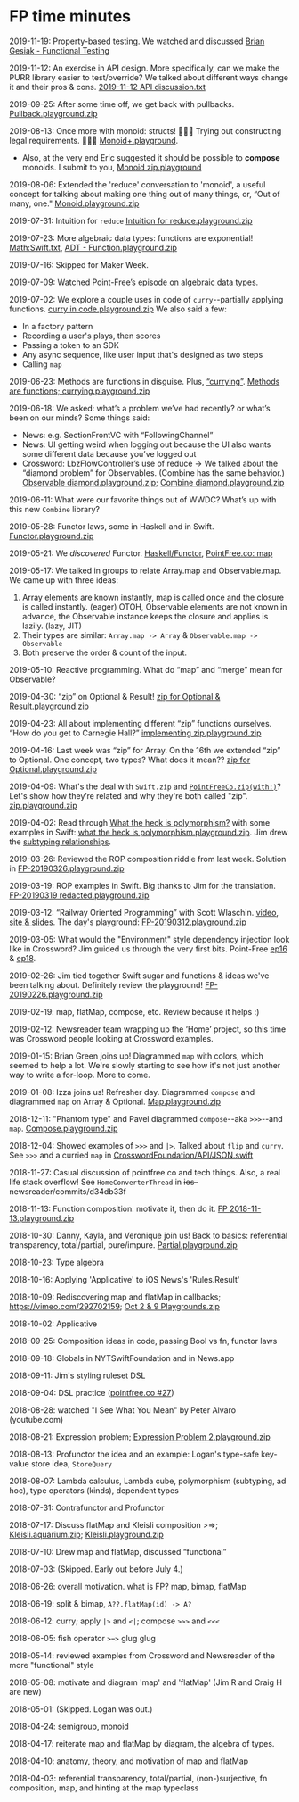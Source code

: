 # FP time minutes

2019-11-19: Property-based testing. We watched and discussed [Brian Gesiak - Functional Testing](https://www.youtube.com/watch?v=-TOp5-uComQ)

2019-11-12: An exercise in API design. More specifically, can we make the PURR library easier to test/override? We talked about different ways change it and their pros & cons. [2019-11-12 API discussion.txt](https://github.com/loganmoseley/functional-minutes/files/3860767/2019-11-12.API.discussion.txt)

2019-09-25: After some time off, we get back with pullbacks. [Pullback.playground.zip](https://github.com/loganmoseley/functional-minutes/files/3860766/Pullback.playground.zip)

2019-08-13: Once more with monoid: structs! 👩🏽‍⚖️ Trying out constructing legal requirements. 👨🏼‍⚖️ [Monoid+.playground](https://github.com/loganmoseley/functional-minutes/files/3860765/FP.2019-08-13.Monoid%2B.playground.zip).
- Also, at the very end Eric suggested it should be possible to **compose** monoids. I submit to you, [Monoid zip.playground](https://github.com/loganmoseley/functional-minutes/files/3860764/FP.2019-08-13.Monoid.zip.playground.zip)

2019-08-06: Extended the 'reduce' conversation to 'monoid', a useful concept for talking about making one thing out of many things, or, “Out of many, one." [Monoid.playground.zip](https://github.com/loganmoseley/functional-minutes/files/3860763/Monoid.playground.zip)

2019-07-31: Intuition for `reduce` [Intuition for reduce.playground.zip](https://github.com/loganmoseley/functional-minutes/files/3860762/Intuition.for.reduce.playground.zip)

2019-07-23: More algebraic data types: functions are exponential! [Math:Swift.txt](https://github.com/loganmoseley/functional-minutes/files/3860761/ADT.-.School.math.to.Swift.correspondence.txt), [ADT - Function.playground.zip](https://github.com/loganmoseley/functional-minutes/files/3860760/ADT.-.Function.playground.zip)

2019-07-16: Skipped for Maker Week.

2019-07-09: Watched Point-Free’s [episode on algebraic data types](https://www.pointfree.co/episodes/ep4-algebraic-data-types). 

2019-07-02: We explore a couple uses in code of `curry`--partially applying functions. [curry in code.playground.zip](https://github.com/loganmoseley/functional-minutes/files/3860759/curry.in.code.playground.zip) We also said a few:
- In a factory pattern
- Recording a user's plays, then scores
- Passing a token to an SDK
- Any async sequence, like user input that's designed as two steps
- Calling `map`

2019-06-23: Methods are functions in disguise. Plus, [“currying”](https://stackoverflow.com/questions/36314/what-is-currying#36321). [Methods are functions; currying.playground.zip](https://github.com/loganmoseley/functional-minutes/files/3860758/Methods.are.functions.currying.playground.zip)

2019-06-18: We asked: what’s a problem we’ve had recently? or what’s been on our minds? Some things said:
- News: e.g. SectionFrontVC with “FollowingChannel”
- News: UI getting weird when logging out because the UI also wants some different data because you’ve logged out
- Crossword: LbzFlowController’s use of reduce
→ We talked about the “diamond problem” for Observables. (Combine has the same behavior.)
[Observable diamond.playground.zip](https://github.com/loganmoseley/functional-minutes/files/3860757/Observable.diamond.playground.zip); [Combine diamond.playground.zip](https://github.com/loganmoseley/functional-minutes/files/3860756/Combine.diamond.playground.zip)

2019-06-11: What were our favorite things out of WWDC? What’s up with this new `Combine` library?

2019-05-28: Functor laws, some in Haskell and in Swift. [Functor.playground.zip](https://github.com/loganmoseley/functional-minutes/files/3860755/Functor.playground.zip)

2019-05-21: We *discovered* Functor. [Haskell/Functor](https://en.wikibooks.org/wiki/Haskell/The_Functor_class), [PointFree.co: map](https://www.pointfree.co/episodes/ep13-the-many-faces-of-map)

2019-05-17: We talked in groups to relate Array.map and Observable.map. We came up with three ideas:
1. Array elements are known instantly, map is called once and the closure is called instantly. (eager) OTOH, Observable elements are not known in advance, the Observable instance keeps the closure and applies is lazily. (lazy, JIT)
2. Their types are similar: `Array.map -> Array` & `Observable.map -> Observable`
3. Both preserve the order & count of the input.

2019-05-10: Reactive programming. What do “map” and “merge” mean for Observable?

2019-04-30: “zip” on Optional & Result! [zip for Optional & Result.playground.zip](https://github.com/loganmoseley/functional-minutes/files/3860754/zip.for.Optional.Result.playground.zip)

2019-04-23: All about implementing different “zip” functions ourselves. “How do you get to Carnegie Hall?” [implementing zip.playground.zip](https://github.com/loganmoseley/functional-minutes/files/3860753/implementing.zip.playground.zip)

2019-04-16: Last week was “zip” for Array. On the 16th we extended “zip” to Optional. One concept, two types? What does it mean?? [zip for Optional.playground.zip](https://github.com/loganmoseley/functional-minutes/files/3860752/zip.for.Optional.playground.zip)

2019-04-09: What's the deal with `Swift.zip` and [`PointFreeCo.zip(with:)`](https://www.pointfree.co/episodes/ep23-the-many-faces-of-zip-part-1)? Let's show how they’re related and why they're both called "zip". [zip.playground.zip](https://github.com/loganmoseley/functional-minutes/files/3860751/zip.playground.zip)

2019-04-02: Read through [What the heck is polymorphism?](https://dev.to/jvanbruegge/what-the-heck-is-polymorphism-nmh) with some examples in Swift: [what the heck is polymorphism.playground.zip](https://github.com/loganmoseley/functional-minutes/files/3860750/what.the.heck.is.polymorphism.playground.zip). Jim drew the [subtyping relationships](https://github.com/loganmoseley/functional-minutes/files/3860749/subtyping-relationships.pdf).

2019-03-26: Reviewed the ROP composition riddle from last week. Solution in [FP-20190326.playground.zip](https://github.com/loganmoseley/functional-minutes/files/3860748/FP-20190326.playground.zip)

2019-03-19: ROP examples in Swift. Big thanks to Jim for the translation. [FP-20190319 redacted.playground.zip](https://github.com/loganmoseley/functional-minutes/files/3860747/FP-20190319.redacted.playground.zip)

2019-03-12: “Railway Oriented Programming” with Scott Wlaschin. [video](https://vimeo.com/97344498), [site & slides](https://fsharpforfunandprofit.com/rop/). The day's playground: [FP-20190312.playground.zip](https://github.com/loganmoseley/functional-minutes/files/3860746/FP-20190312.playground.zip)

2019-03-05: What would the "Environment" style dependency injection look like in Crossword? Jim guided us through the very first bits. Point-Free [ep16](https://www.pointfree.co/episodes/ep16-dependency-injection-made-easy) & [ep18](https://www.pointfree.co/episodes/ep18-dependency-injection-made-comfortable).

2019-02-26: Jim tied together Swift sugar and functions & ideas we've been talking about. Definitely review the playground! [FP-20190226.playground.zip](https://github.com/loganmoseley/functional-minutes/files/3860745/FP-20190226.playground.zip)

2019-02-19: map, flatMap, compose, etc. Review because it helps :)

2019-02-12: Newsreader team wrapping up the ‘Home’ project, so this time was Crossword people looking at Crossword examples.

2019-01-15: Brian Green joins up! Diagrammed `map` with colors, which seemed to help a lot. We're slowly starting to see how it's not just another way to write a for-loop. More to come.

2019-01-08: Izza joins us! Refresher day. Diagrammed `compose` and diagrammed `map` on Array & Optional. [Map.playground.zip](https://github.com/loganmoseley/functional-minutes/files/3860744/Map.playground.zip)

2018-12-11: "Phantom type" and Pavel diagrammed `compose`--aka `>>>`--and `map`. [Compose.playground.zip](https://github.com/loganmoseley/functional-minutes/files/3860743/Compose.playground.zip)

2018-12-04: Showed examples of `>>>` and `|>`. Talked about `flip` and `curry`. See `>>>` and a curried `map` in [CrosswordFoundation/API/JSON.swift](https://github.com/loganmoseley/functional-minutes/files/3860798/JSON.swift.zip)

2018-11-27: Casual discussion of pointfree.co and tech things. Also, a real life stack overflow! See `HomeConverterThread` in ~~ios-newsreader/commits/d34db33f~~

2018-11-13: Function composition: motivate it, then do it. [FP 2018-11-13.playground.zip](https://github.com/loganmoseley/functional-minutes/files/3860742/FP.2018-11-13.playground.zip)

2018-10-30: Danny, Kayla, and Veronique join us! Back to basics: referential transparency, total/partial, pure/impure. [Partial.playground.zip](https://github.com/loganmoseley/functional-minutes/files/3860741/Partial.playground.zip)

2018-10-23: Type algebra

2018-10-16: Applying 'Applicative' to iOS News's 'Rules.Result'

2018-10-09: Rediscovering map and flatMap in callbacks; https://vimeo.com/292702159; [Oct 2 & 9 Playgrounds.zip](https://github.com/loganmoseley/functional-minutes/files/3860740/Oct.2.9.Playgrounds.zip)

2018-10-02: Applicative

2018-09-25: Composition ideas in code, passing Bool vs fn, functor laws

2018-09-18: Globals in NYTSwiftFoundation and in News.app

2018-09-11: Jim's styling ruleset DSL

2018-09-04: DSL practice ([pointfree.co #27](https://www.pointfree.co/episodes/ep27-domain-specific-languages-part-2))

2018-08-28: watched "I See What You Mean" by Peter Alvaro (youtube.com)

2018-08-21: Expression problem; [Expression Problem 2.playground.zip](https://github.com/loganmoseley/functional-minutes/files/3860739/Expression.Problem.2.playground.zip)

2018-08-13: Profunctor the idea and an example: Logan's type-safe key-value store idea, `StoreQuery`

2018-08-07: Lambda calculus, Lambda cube, polymorphism (subtyping, ad hoc), type operators (kinds), dependent types

2018-07-31: Contrafunctor and Profunctor

2018-07-17: Discuss flatMap and Kleisli composition >=>; [Kleisli.aquarium.zip](https://github.com/loganmoseley/functional-minutes/files/3860738/Kleisli.aquarium.zip); [Kleisli.playground.zip](https://github.com/loganmoseley/functional-minutes/files/3860737/Kleisli.playground.zip)

2018-07-10: Drew map and flatMap, discussed “functional”

2018-07-03: (Skipped. Early out before July 4.)

2018-06-26: overall motivation. what is FP? map, bimap, flatMap

2018-06-19: split & bimap, `A??.flatMap(id) -> A?`

2018-06-12: curry; apply `|>` and `<|`; compose `>>>` and `<<<`

2018-06-05: fish operator `>=>` glug glug

2018-05-14: reviewed examples from Crossword and Newsreader of the more "functional" style

2018-05-08: motivate and diagram 'map' and 'flatMap' (Jim R and Craig H are new)

2018-05-01: (Skipped. Logan was out.)

2018-04-24: semigroup, monoid

2018-04-17: reiterate map and flatMap by diagram, the algebra of types.

2018-04-10: anatomy, theory, and motivation of map and flatMap

2018-04-03: referential transparency, total/partial, (non-)surjective, fn composition, map, and hinting at the map typeclass
